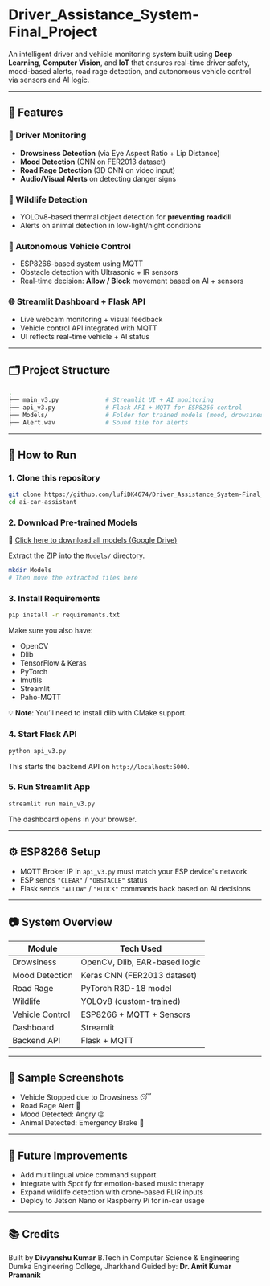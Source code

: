 # Driver_Assistance_System-Final_Project

An intelligent driver and vehicle monitoring system built using **Deep Learning**, **Computer Vision**, and **IoT** that ensures real-time driver safety, mood-based alerts, road rage detection, and autonomous vehicle control via sensors and AI logic.

---

## 🧠 Features

### 👀 Driver Monitoring

* **Drowsiness Detection** (via Eye Aspect Ratio + Lip Distance)
* **Mood Detection** (CNN on FER2013 dataset)
* **Road Rage Detection** (3D CNN on video input)
* **Audio/Visual Alerts** on detecting danger signs

### 🐘 Wildlife Detection

* YOLOv8-based thermal object detection for **preventing roadkill**
* Alerts on animal detection in low-light/night conditions

### 🔧 Autonomous Vehicle Control

* ESP8266-based system using MQTT
* Obstacle detection with Ultrasonic + IR sensors
* Real-time decision: **Allow / Block** movement based on AI + sensors

### 🌐 Streamlit Dashboard + Flask API

* Live webcam monitoring + visual feedback
* Vehicle control API integrated with MQTT
* UI reflects real-time vehicle + AI status

---

## 🗂️ Project Structure

```bash
.
├── main_v3.py             # Streamlit UI + AI monitoring
├── api_v3.py              # Flask API + MQTT for ESP8266 control
├── Models/                # Folder for trained models (mood, drowsiness, road rage, etc.)
├── Alert.wav              # Sound file for alerts
```

---

## 🚀 How to Run

### 1. Clone this repository

```bash
git clone https://github.com/lufiDK4674/Driver_Assistance_System-Final_Project.git
cd ai-car-assistant
```

### 2. Download Pre-trained Models

🔗 [Click here to download all models (Google Drive)](https://drive.google.com/file/d/1i6CujHQCpUScewVtyDT9nJ5VuS49BwkG/view?usp=sharing)

Extract the ZIP into the `Models/` directory.

```bash
mkdir Models
# Then move the extracted files here
```

### 3. Install Requirements

```bash
pip install -r requirements.txt
```

Make sure you also have:

* OpenCV
* Dlib
* TensorFlow & Keras
* PyTorch
* Imutils
* Streamlit
* Paho-MQTT

💡 **Note**: You’ll need to install dlib with CMake support.

### 4. Start Flask API

```bash
python api_v3.py
```

This starts the backend API on `http://localhost:5000`.

### 5. Run Streamlit App

```bash
streamlit run main_v3.py
```

The dashboard opens in your browser.

---

## ⚙️ ESP8266 Setup

* MQTT Broker IP in `api_v3.py` must match your ESP device's network
* ESP sends `"CLEAR"` / `"OBSTACLE"` status
* Flask sends `"ALLOW"` / `"BLOCK"` commands back based on AI decisions

---

## 📷 System Overview

| Module          | Tech Used                     |
| --------------- | ----------------------------- |
| Drowsiness      | OpenCV, Dlib, EAR-based logic |
| Mood Detection  | Keras CNN (FER2013 dataset)   |
| Road Rage       | PyTorch R3D-18 model          |
| Wildlife        | YOLOv8 (custom-trained)       |
| Vehicle Control | ESP8266 + MQTT + Sensors      |
| Dashboard       | Streamlit                     |
| Backend API     | Flask + MQTT                  |

---

## 📸 Sample Screenshots

* Vehicle Stopped due to Drowsiness 😴
* Road Rage Alert 🛑
* Mood Detected: Angry 😠
* Animal Detected: Emergency Brake 🐶

---

## 🏁 Future Improvements

* Add multilingual voice command support
* Integrate with Spotify for emotion-based music therapy
* Expand wildlife detection with drone-based FLIR inputs
* Deploy to Jetson Nano or Raspberry Pi for in-car usage

---

## 📚 Credits

Built by **Divyanshu Kumar**
B.Tech in Computer Science & Engineering
Dumka Engineering College, Jharkhand
Guided by: **Dr. Amit Kumar Pramanik**


